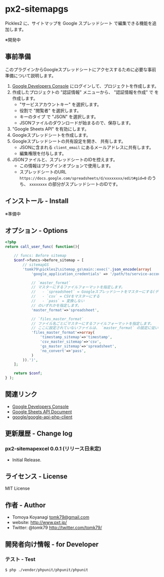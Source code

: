 # px2-sitemapgs
Pickles2 に、サイトマップを Google スプレッドシート で編集できる機能を追加します。

※開発中


## 事前準備

このプラグインからGoogleスプレッドシートにアクセスするために必要な事前準備について説明します。

1. [Google Developers Console](https://console.developers.google.com/) にログインして、プロジェクトを作成します。
2. 作成したプロジェクトの "認証情報" メニューから、 "認証情報を作成" で  を作成します。 
	- "サービスアカウントキー" を選択します。
	- 役割で "閲覧者" を選択します。
	- キーのタイプ で "JSON" を選択します。
	- JSONファイルのダウンロードが始まるので、保存します。
3. "Google Sheets API" を有効にします。
4. Googleスプレッドシートを作成します。
5. Googleスプレッドシートの共有設定を開き、 共有します。
	- JSONに含まれる `client_email` にあるメールアドレスに共有します。
	- 編集権限を付与します。
6. JSONファイルと、スプレッドシートのIDを控えます。
	- この情報はプラグインオプションで使用します。
	- スプレッドシートのURL `https://docs.google.com/spreadsheets/d/xxxxxxxx/edit#gid=0` のうち、 `xxxxxxxx` の部分がスプレッドシートのIDです。


## インストール - Install

※準備中


## オプション - Options

```php
<?php
return call_user_func( function(){

	// funcs: Before sitemap
	$conf->funcs->before_sitemap = [
		// sitemapGS
		'tomk79\pickles2\sitemap_gs\main::exec('.json_encode(array(
			'google_application_credentials' => '/path/to/service-account.json',

			// `master_format`
			// マスターにするファイルフォーマットを指定します。
			//   - `spreadsheet` = Googleスプレッドシートをマスターにする(デフォルト)
			//   - `csv` = CSVをマスターにする
			//   - `pass` = 変換しない
			// のいずれかを指定します。
			'master_format'=>'spreadsheet',

			// `files_master_format`
			// ファイル名ごとにマスターにするファイルフォーマットを指定します。
			// ここに設定されていないファイルは、 `master_format` の設定に従います。
			'files_master_format'=>array(
				'timestamp_sitemap'=>'timestamp',
				'csv_master_sitemap'=>'csv',
				'gs_master_sitemap'=>'spreadsheet',
				'no_convert'=>'pass',
			)
		)).')',
	];

	return $conf;
} );
```


## 関連リンク

- [Google Developers Console](https://console.developers.google.com/)
- [Google Sheets API Document](https://developers.google.com/sheets/api/reference/rest/)
- [google/google-api-php-client](https://github.com/google/google-api-php-client)


## 更新履歴 - Change log

### px2-sitemapexcel 0.0.1 (リリース日未定)

- Initial Release.


## ライセンス - License

MIT License


## 作者 - Author

- Tomoya Koyanagi <tomk79@gmail.com>
- website: <http://www.pxt.jp/>
- Twitter: @tomk79 <http://twitter.com/tomk79/>


## 開発者向け情報 - for Developer

### テスト - Test

```
$ php ./vendor/phpunit/phpunit/phpunit
```
